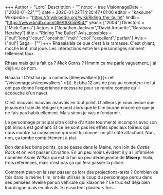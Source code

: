 +++
Author = "Lord"
Description = ""
notoc = true
VisionnageDate = ["2020-01-22",""]
date = 2020-01-22T14:30:47+01:00
editor = "kakoune"
Wikipedia = "https://fr.wikipedia.org/wiki/Riding_the_bullet"
Imdb = "https://www.imdb.com/title/tt0355954/"
year = ["2004"]
Directors = ["Mick Garris"]
Actors = ["Jonathan Jackson","David Arquette","Barabara Hershey"]
title = "Riding The Bullet"
Avis_possibles = ["nul","long","court","oneshot","meh","cool","excellent","parfait"]
Avis = ["nul"] 
Saga = [""]
+++
Rhaaalalala ce que c'est à la ramasse.
C'est chiant, moche lent, mal joué.
Les interactions entre les personnages sonnent tellement faux.

Rhaaa mais qui a fait ça ?
*Mick Garris* ?
Hmmm ça me parle vaguement, j'ai déjà vu ce nom.

Haaaaa !
C'est lui qui a commis [Sleepwalkers]({{< ref "/visionnages/sleepwalkers" >}}).
Et bha 12 ans de plus au compteur ne lui ont pas donné l'expérience nécessaire pour se rendre compte qu'il accouche d'un navet.

C'est mauvais mauvais mauvais en tout point.
D'ailleurs je vous avoue que je suis en train de rédiger ce post alors que le film tourne encore ce que je ne fais pas habituellement.
Mais sinon je vais m'endormir.

Le personnage principal ultra cliché d'artiste tourmenté incompris avec son ptit minois est gonflant.
Et ce ne sont pas les effets spéciaux foireux qui nous montre sa conscience qui vont lui donner un ptit côté attachant.
Non, non, ça tombe complètement à plat.

Bon dans les bons points, ça se passe dans le Maine, non loin de *Castle Rock* et on voit passer *Christine*.
En un peu moins évident il y a l'infirmière nommée *Annie Wilkes* qui est la fan un peu dérangeante de **Misery**.
Voilà, trois références, mais c'est pas ça qui fera passer la pillule.

Comment peut-on laisser passer ça lors des projections-tests ?
Combien de fois dans le même film, ont-ils utilisés le coup du personnage perdu dans ses pensées réveillé par un véhicule qui klaxonne ?
Le truc est déjà bien lourdingue mais en plus ils le ressortent plusieurs fois…


